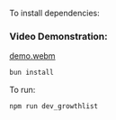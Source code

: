 To install dependencies:

### Video Demonstration:

[demo.webm](https://github.com/adilmajhoul/scraping-growthlist.co/assets/124396997/6df198a8-6855-4486-a8c7-62f61add33c9)


```bash
bun install
```

To run:

```bash
npm run dev_growthlist
```

